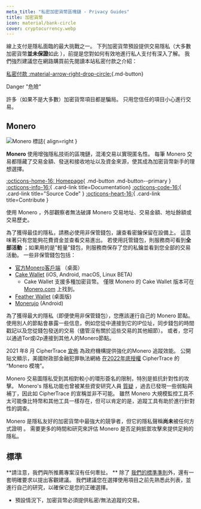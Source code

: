```yaml
---
meta_title: "私密加密貨幣區塊鏈 - Privacy Guides"
title: 加密貨幣
icon: material/bank-circle
cover: cryptocurrency.webp
---
```


線上支付是隱私面臨的最大挑戰之一。 下列加密貨幣預設提供交易隱私（大多數加密貨幣**並未保證**如此 ），前提是您對如何有效地進行私人支付有深入了解。 我們強烈建議您在網路購買前先閱讀本站私密付款之介紹：

[私密付款 :material-arrow-right-drop-circle:](advanced/payments.md ""){.md-button}

<div class="admonition danger" markdown>
<p class="admonition-title">Danger "危險"</p>

許多（如果不是大多數）加密貨幣項目都是騙局。 只用您信任的項目小心進行交易。

</div>

## Monero

<div class="admonition recommendation" markdown>

![Monero 標誌](assets/img/cryptocurrency/monero.svg){ align=right }

**Monero** 使用增強隱私技術的區塊鏈，混淆交易以實現匿名性。 每筆 Monero 交易都隱藏了交易金額、發送和接收地址以及資金來源，使其成為加密貨幣新手的理想選擇。

[:octicons-home-16: Homepage](https://getmonero.org){ .md-button .md-button--primary }
[:octicons-info-16:](https://getmonero.org/resources/user-guides){ .card-link title=Documentation}
[:octicons-code-16:](https://github.com/monero-project/monero){ .card-link title="Source Code" }
[:octicons-heart-16:](https://getmonero.org/get-started/contributing){ .card-link title=Contribute }

</details>

</div>

使用 Monero ，外部觀察者無法破譯 Monero  交易地址、交易金額、地址餘額或交易歷史。

為了獲得最佳的隱私，請務必使用非保管錢包，讓查看密鑰保留在設備上。 這意味著只有您能夠花費資金並查看交易進出。 若使用託管錢包，則服務商可看到**全部活動** ；如果用的是"輕量"錢包，則服務商保存了您的私鑰並看到您全部的交易活動。 一些非保管錢包包括：

- [官方Monero客戶端](https://getmonero.org/downloads) （桌面）
- [Cake Wallet](https://cakewallet.com) (iOS, Android, macOS, Linux BETA)
    - Cake Wallet 支援多種加密貨幣。 僅限 Monero 的 Cake Wallet 版本可在 [Monero.com](https://monero.com) 上找到。
- [Feather Wallet](https://featherwallet.org) (桌面版)
- [Monerujo](https://monerujo.io) (Android)

為了獲得最大的隱私（即便使用非保管錢包），您應該運行自己的 Monero 節點。 使用別人的節點會暴露一些信息，例如您從中連接到它的IP位址，同步錢包的時間戳記以及您從錢包發送的交易（儘管沒有關於這些交易的其他細節）。 或者，您可以通過Tor或i2p連接到其他人的Monero節點。

2021 年8 月 CipherTrace [宣佈](https://ciphertrace.com/enhanced-monero-tracing) 為政府機構提供強化的Monero 追蹤效能。 公開貼文顯示，美國財政部金融犯罪執法網絡 [在2022年底授權](https://sam.gov/opp/d12cbe9afbb94ca68006d0f006d355ac/view) CipherTrace 的 “Monero 模塊”。

Monero 交易圖隱私受到其相對較小的環形簽名的限制，特別是抵抗針對性的攻擊。 Monero's 隱私功能也曾被某些資安研究人員 [質疑](https://web.archive.org/web/20180331203053/https://wired.com/story/monero-privacy) ，過去已發現一些弱點與補丁，因此如 CipherTrace 的宣稱並非不可能。 雖然 Monero 大規模監控工具不太可能像比特幣和其他工具一樣存在，但可以肯定的是，追蹤工具有助於進行針對性的調查。

Monero 是隱私友好的加密貨幣中最強大的競爭者，但它的隱私聲稱**尚未**被任何方式證明 。 需要更多的時間和研究來評估 Monero 是否足夠抵禦攻擊來提供足夠的隱私。

## 標準

**請注意，我們與所推薦專案沒有任何牽扯。 ** 除了 [我們的標準準則](about/criteria.md)外，還有一套明確要求以提出客觀建議。 我們建議您在選擇使用項目之前先熟悉此列表，並進行自己的研究，以確保它是您的正確選擇。

- 預設情況下，加密貨幣必須提供私密/無法追蹤的交易。
